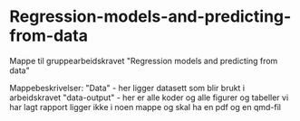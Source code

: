 # Regression-models-and-predicting-from-data
Mappe til gruppearbeidskravet "Regression models and predicting from data"



Mappebeskrivelser: 
"Data" - her ligger datasett som blir brukt i arbeidskravet 
"data-output" - her er alle koder og alle figurer og tabeller vi har lagt 
rapport ligger ikke i noen mappe og skal ha en pdf og en qmd-fil 
